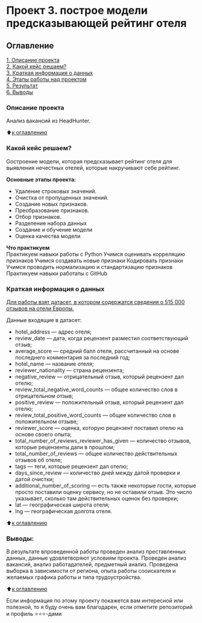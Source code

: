 # Проект 3. построе модели предсказывающей рейтинг отеля

## Оглавление  
[1. Описание проекта](.README.md#Описание-проекта)  
[2. Какой кейс решаем?](.README.md#Какой-кейс-решаем)  
[3. Краткая информация о данных](.README.md#Краткая-информация-о-данных)  
[4. Этапы работы над проектом](.README.md#Этапы-работы-над-проектом)  
[5. Результат](.README.md#Результат)    
[6. Выводы](.README.md#Выводы) 

### Описание проекта    
Анализ вакансий из HeadHunter.

:arrow_up:[к оглавлению](_)


### Какой кейс решаем?    
Gостроение модели, которая предсказывает рейтинг отеля для выявления нечестных отелей, которые накручивают себе рейтинг. 

**Основные этапы проекта:**  
- Удаление строковых значений.
- Очистка от пропущенных значений.
- Создание новых признаков.
- Преобразование признаков.
- Отбор признаков.
- Разделение набора данных
- Создание и обучение модели
- Оценка качества модели


**Что практикуем**     
Практикуем навыки работы с Python
Учимся оценивать корреляцию признаков
Учимся создавать новые признаки
Кодировать признаки
Учимся проводить нормализацию и стандартизацию признаков
Практикуем навыки работаты с GitHub

### Краткая информация о данных
[Для работы взят датасет, в котором содержатся сведения о 515 000 отзывов на отели Европы.](https://drive.google.com/file/d/1ARI9C-seSXOE-bEHnIO-LddvSBzMPpKS/view?usp=drive_link)

Данные входящие в датасет:
- hotel_address — адрес отеля;
- review_date — дата, когда рецензент разместил соответствующий отзыв;
- average_score — средний балл отеля, рассчитанный на основе последнего комментария за последний год;
- hotel_name — название отеля;
- reviewer_nationality — страна рецензента;
- negative_review — отрицательный отзыв, который рецензент дал отелю;
- review_total_negative_word_counts — общее количество слов в отрицательном отзыв;
- positive_review — положительный отзыв, который рецензент дал отелю;
- review_total_positive_word_counts — общее количество слов в положительном отзыве;
- reviewer_score — оценка, которую рецензент поставил отелю на основе своего опыта;
- total_number_of_reviews_reviewer_has_given — количество отзывов, которые рецензенты дали в прошлом;
- total_number_of_reviews — общее количество действительных отзывов об отеле;
- tags — теги, которые рецензент дал отелю;
- days_since_review — количество дней между датой проверки и датой очистки;
- additional_number_of_scoring — есть также некоторые гости, которые просто поставили оценку сервису, но не оставили отзыв. Это число указывает, сколько там действительных оценок без проверки;
- lat — географическая широта отеля;
- lng — географическая долгота отеля.
  
:arrow_up:[к оглавлению](.README.md#Оглавление)


### Выводы:  
В результате впроведенной работы проведен анализ преставленных данных, данные удовлетворяют условиям проекта. Проведен анализ вакансий, анализ работадателей, предметный анализ. Проведена выборка в зависимости от региона, опыта работы сооискателя и желаемых графика работы и типа трудоустройства.

:arrow_up:[к оглавлению](.README.md#Оглавление)


Если информация по этому проекту покажется вам интересной или полезной, то я буду очень вам благодарен, если отметите репозиторий и профиль ⭐️⭐️⭐️-дами